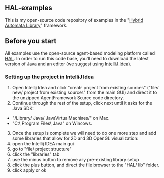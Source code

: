 ## HAL-examples

This is my open-source code repository of examples in the "[Hybrid Automata Library](http://halloworld.org/)" framework.

## Before you start
All examples use the open-source agent-based modeling platform called [HAL](http://halloworld.org/). In order to run this code base, you'll need to download the latest version of [Java](http://www.oracle.com/technetwork/java/javase/downloads/jdk9-downloads-3848520.html) and an editor (we suggest using [IntelliJ Idea](https://www.jetbrains.com/idea/download/)).

### Setting up the project in IntelliJ Idea

1. Open Intellij Idea and click "create project from existing sources" ("file/ new/ project from existing sources" from the main GUI) and direct it to the unzipped AgentFramework Source code directory.
2. Continue through the rest of the setup, click next until it asks for the Java SDK:
- "/Library/ Java/ JavaVirtualMachines/" on Mac.
- "C:\ Program Files\ Java\" on Windows.
3. Once the setup is complete we will need to do one more step and add some libraries that allow for 2D and 3D OpenGL visualization:
4. open the Intellij IDEA main gui
5. go to "file/ project structure"
6. click the "libraries" tab
7. use the minus button to remove any pre-existing library setup
8. click the plus button, and direct the file browser to the "HAL/ lib" folder.
9. click apply or ok